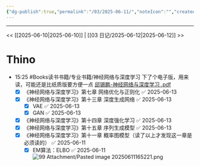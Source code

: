 ```yaml
---
{"dg-publish":true,"permalink":"/03/2025-06-11/","noteIcon":"","created":"2025-01-31T00:35","updated":"2025-07-01T13:38"}
---
```



---
<< [[2025-06-10\|2025-06-10]]  |  [[03 日记/2025-06-12\|2025-06-12]]  >>

# Thino
- 15:25
    #Books读书书籍/专业书籍/神经网络与深度学习 
    下了个电子版，用来读，可能还是比纸质版要方便一点
    [邱锡鹏-神经网络与深度学习 .pdf](file:///E:%5CBaiduSyncdisk%5C各种各样的书哦%5CCode&ML%5C邱锡鹏-神经网络与深度学习%20.pdf)
    - [x] 《神经网络与深度学习》第七章 网络优化与正则化 ✅ 2025-06-13
    - [x] 《神经网络与深度学习》第十三章 深度生成网络 ✅ 2025-06-13
        - [x] VAE ✅ 2025-06-13
        - [x] GAN ✅ 2025-06-13
    - [x] 《神经网络与深度学习》第十四章 深度强化学习 ✅ 2025-06-13
    - [x] 《神经网络与深度学习》第十五章 序列生成模型 ✅ 2025-06-13
    - [x] 《神经网络与深度学习》第十一章 概率图模型（读了以上才发现这一章是必须读的） ✅ 2025-06-11
        - [x] EM算法：ELBO ✅ 2025-06-11
        ![99 Attachment/Pasted image 20250611165221.png](/img/user/99%20Attachment/Pasted%20image%2020250611165221.png)